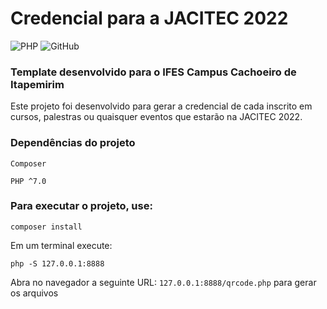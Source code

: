 # Credencial para a JACITEC 2022
![PHP](https://img.shields.io/badge/php-%23777BB4.svg?logo=php&logoColor=white&style=for-the-badge)
![GitHub](https://img.shields.io/badge/github-%23121011.svg?logo=github&logoColor=white&style=for-the-badge)

### Template desenvolvido para o IFES Campus Cachoeiro de Itapemirim

Este projeto foi desenvolvido para gerar a credencial de cada inscrito em cursos, palestras ou quaisquer eventos que estarão na JACITEC 2022. 

### Dependências do projeto
```
Composer
```
```
PHP ^7.0
```

### Para executar o projeto, use:
```
composer install
```
Em um terminal execute:
```
php -S 127.0.0.1:8888
```
Abra no navegador a seguinte URL: ```127.0.0.1:8888/qrcode.php``` para gerar os arquivos 
